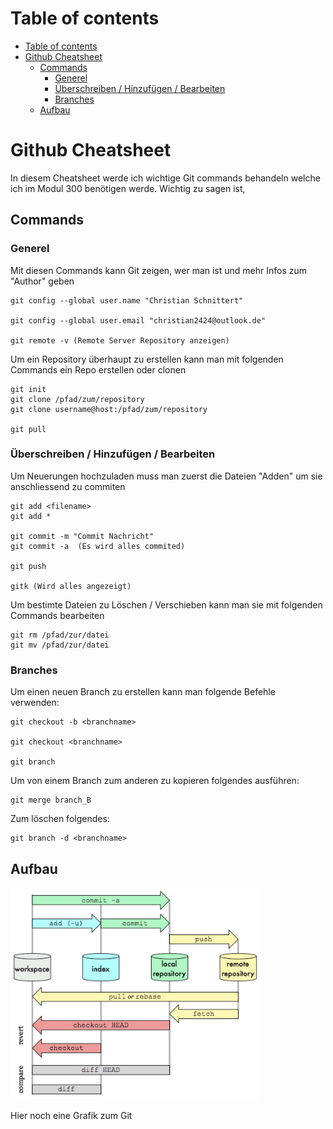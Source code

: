 

# Table of contents

- [Table of contents](#table-of-contents)
- [Github Cheatsheet](#github-cheatsheet)
  - [Commands](#commands)
    - [Generel](#generel)
    - [Überschreiben / Hinzufügen / Bearbeiten](#überschreiben--hinzufügen--bearbeiten)
    - [Branches](#branches)
  - [Aufbau](#aufbau)

# Github Cheatsheet

In diesem Cheatsheet werde ich wichtige Git commands behandeln welche ich im Modul 300 benötigen werde. Wichtig zu sagen ist, 

## Commands

### Generel

Mit diesen Commands kann Git zeigen, wer man ist und mehr Infos zum "Author" geben

    git config --global user.name "Christian Schnittert"

    git config --global user.email "christian2424@outlook.de"

    git remote -v (Remote Server Repository anzeigen)

Um ein Repository überhaupt zu erstellen kann man mit folgenden Commands ein Repo erstellen oder clonen

    git init
    git clone /pfad/zum/repository
    git clone username@host:/pfad/zum/repository

    git pull

### Überschreiben / Hinzufügen / Bearbeiten

Um Neuerungen hochzuladen muss man zuerst die Dateien "Adden" um sie anschliessend zu commiten

    git add <filename>
    git add *

    git commit -m "Commit Nachricht"
    git commit -a  (Es wird alles commited)

    git push

    gitk (Wird alles angezeigt)

Um bestimte Dateien zu Löschen / Verschieben kann man sie mit folgenden Commands bearbeiten

    git rm /pfad/zur/datei
    git mv /pfad/zur/datei

### Branches

Um einen neuen Branch zu erstellen kann man folgende Befehle verwenden:

    git checkout -b <branchname>

    git checkout <branchname>

    git branch

Um von einem Branch zum anderen zu kopieren folgendes ausführen:

    git merge branch_B

Zum löschen folgendes:

    git branch -d <branchname>

   

## Aufbau

<img src="Git_Data_Transport_Commands.png" alt="drawing" width="400"/>

Hier noch eine Grafik zum Git


